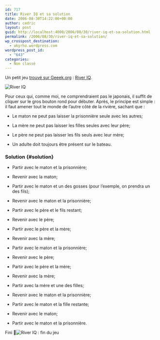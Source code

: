 ```yaml
---
id: 717
title: River IQ et sa solution
date: 2006-08-30T14:22:00+00:00
author: cedric
layout: post
guid: http://localhost:4000/2006/08/30/river-iq-et-sa-solution.html
permalink: /2006/08/30/river-iq-et-sa-solution/
wp_crosspost_destination:
  - akyrho.wordpress.com
wordpress_post_id:
  - "643"
categories:
  - Non classé
---
```

Un petit jeu [trouvé sur Geeek.org](http://www.geeek.org/post/2006/08/29/Jeu-de-reflexion) : [River IQ](http://freeweb.siol.net/danej/riverIQGame.swf).

![River IQ](/images/images/riverIQ-debut.png) 

Pour ceux qui, comme moi, ne comprendraient pas le japonais, il suffit de cliquer sur le gros bouton rond pour débuter. Après, le principe est simple : il faut amener tout le monde de l’autre côté de la rivière, sachant que :

  * Le maton ne peut pas laisser la prisonnière seule avec les autres;

  * La mère ne peut pas laisser les filles seules avec leur père;

  * Le père ne peut pas laisser les fils seuls avec leur mère;

  * Un adulte doit toujours être présent sur le bateau.

<!-- more -->

### Solution {#solution}

  * Partir avec le maton et la prisonnière;

  * Revenir avec la maton;

  * Partir avec le maton et un des gosses (pour l’exemple, on prendra un des fils);

  * Revenir avec le maton et la prisonnière;

  * Partir avec le père et le fils restant;

  * Revenir avec le père;

  * Partir avec le père et la mère;

  * Revenir avec la mère;

  * Partir avec le maton et la prisonnière;

  * Revenir avec le père;

  * Partir avec le père et la mère;

  * Revenir avec la mère;

  * Partir avec la mère et une des filles;

  * Revenir avec le maton et la prisonnière;

  * Partir avec le maton et la fille restante;

  * Revenir avec le maton;

  * Partir avec le maton et la prisonnière.

Fini 🙂![River IQ : fin du jeu](/images/images/riverIQ-fini.png)
